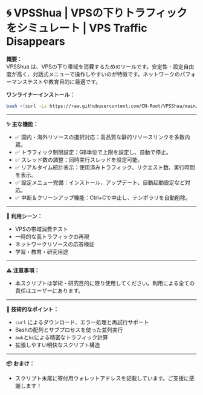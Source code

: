 
# 🌀 VPSShua | VPSの下りトラフィックをシミュレート | VPS Traffic Disappears

**概要：**  
VPSShua は、VPSの下り帯域を消費するためのツールです。安定性・設定自由度が高く、対話式メニューで操作しやすいのが特徴です。ネットワークのパフォーマンステストや教育目的に最適です。

**ワンライナーインストール：**  
```bash
bash <(curl -Ls https://raw.githubusercontent.com/CN-Root/VPSShua/main/install.sh)
```

---

**✨ 主な機能：**
- ✅ 国内・海外リソースの選択対応：高品質な静的リソースリンクを多数内蔵。
- ✅ トラフィック制限設定：GB単位で上限を設定し、自動で停止。
- ✅ スレッド数の調整：同時実行スレッドを設定可能。
- ✅ リアルタイム統計表示：使用済みトラフィック、リクエスト数、実行時間を表示。
- ✅ 設定メニュー完備：インストール、アップデート、自動起動設定など対応。
- ✅ 中断＆クリーンアップ機能：Ctrl+Cで中止し、テンポラリを自動削除。

---

**🚀 利用シーン：**
- VPSの帯域消費テスト
- 一時的な高トラフィックの再現
- ネットワークリソースの応答検証
- 学習・教育・研究用途

---

**⚠️ 注意事項：**
- 本スクリプトは学術・研究目的に限り使用してください。利用による全ての責任はユーザーにあります。

---

**🧠 技術的なポイント：**
- `curl` によるダウンロード、エラー処理と再試行サポート
- Bashの配列とサブプロセスを使った並列実行
- `awk`と`bc`による精密なトラフィック計算
- 拡張しやすい明快なスクリプト構造

---

**📦 おまけ：**
- スクリプト末尾に寄付用ウォレットアドレスを記載しています。ご支援に感謝します！

